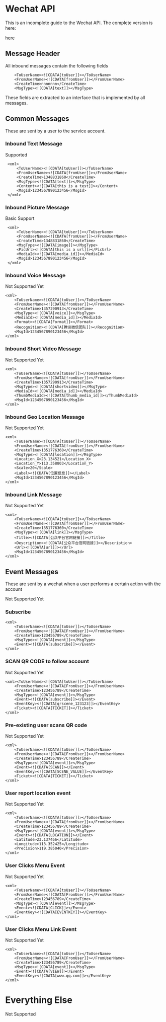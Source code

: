 # Wechat API

This is an incomplete guide to the Wechat API. 
The complete version is here:

[here](http://mp.weixin.qq.com/wiki/9/4f455120b50741db79b54fde8896b489.html#.E5.8D.A1.E5.88.B8.E6.8E.A5.E5.8F.A3.E6.A6.82.E8.BF.B0)


## Message Header
All inbound messages contain the following fields

		<ToUserName><![CDATA[toUser]]></ToUserName>
		<FromUserName><![CDATA[fromUser]]></FromUserName> 
		<CreateTime>nnnnnnn</CreateTime>
	    <MsgType><![CDATA[text]]></MsgType>

These fields are extracted to an interface that is implemented by all messages.

## Common Messages

These are sent by a user to the service account.

### Inbound Text Message

Supported

	 <xml>
		 <ToUserName><![CDATA[toUser]]></ToUserName>
		 <FromUserName><![CDATA[fromUser]]></FromUserName> 
		 <CreateTime>1348831860</CreateTime>
		 <MsgType><![CDATA[text]]></MsgType>
		 <Content><![CDATA[this is a test]]></Content>
		 <MsgId>1234567890123456</MsgId>
	 </xml>


### Inbound Picture Message

Basic Support

	 <xml>
		 <ToUserName><![CDATA[toUser]]></ToUserName>
		 <FromUserName><![CDATA[fromUser]]></FromUserName>
		 <CreateTime>1348831860</CreateTime>
		 <MsgType><![CDATA[image]]></MsgType>
		 <PicUrl><![CDATA[this is a url]]></PicUrl>
		 <MediaId><![CDATA[media_id]]></MediaId>
		 <MsgId>1234567890123456</MsgId>
	 </xml>


### Inbound Voice Message

Not Supported Yet

	<xml>
		<ToUserName><![CDATA[toUser]]></ToUserName>
		<FromUserName><![CDATA[fromUser]]></FromUserName>
		<CreateTime>1357290913</CreateTime>
		<MsgType><![CDATA[voice]]></MsgType>
		<MediaId><![CDATA[media_id]]></MediaId>
		<Format><![CDATA[Format]]></Format>
		<Recognition><![CDATA[腾讯微信团队]]></Recognition>
		<MsgId>1234567890123456</MsgId>
	</xml>
	

### Inbound Short Video Message
	
Not Supported Yet	
	
	<xml>
		<ToUserName><![CDATA[toUser]]></ToUserName>
		<FromUserName><![CDATA[fromUser]]></FromUserName>
		<CreateTime>1357290913</CreateTime>
		<MsgType><![CDATA[shortvideo]]></MsgType>
		<MediaId><![CDATA[media_id]]></MediaId>
		<ThumbMediaId><![CDATA[thumb_media_id]]></ThumbMediaId>
		<MsgId>1234567890123456</MsgId>
	</xml>
	
### Inbound Geo Location Message
	
Not Supported Yet
	
	<xml>
		<ToUserName><![CDATA[toUser]]></ToUserName>
		<FromUserName><![CDATA[fromUser]]></FromUserName>
		<CreateTime>1351776360</CreateTime>
		<MsgType><![CDATA[location]]></MsgType>
		<Location_X>23.134521</Location_X>
		<Location_Y>113.358803</Location_Y>
		<Scale>20</Scale>
		<Label><![CDATA[位置信息]]></Label>
		<MsgId>1234567890123456</MsgId>
	</xml> 

### Inbound Link Message

Not Supported Yet

	<xml>
		<ToUserName><![CDATA[toUser]]></ToUserName>
		<FromUserName><![CDATA[fromUser]]></FromUserName>
		<CreateTime>1351776360</CreateTime>
		<MsgType><![CDATA[link]]></MsgType>
		<Title><![CDATA[公众平台官网链接]]></Title>
		<Description><![CDATA[公众平台官网链接]]></Description>
		<Url><![CDATA[url]]></Url>
		<MsgId>1234567890123456</MsgId>
	</xml>
	
	
## Event Messages

These are sent by a wechat when a user performs a certain action with the account

Not Supported Yet

### Subscribe 
	<xml>
		<ToUserName><![CDATA[toUser]]></ToUserName>
		<FromUserName><![CDATA[FromUser]]></FromUserName>
		<CreateTime>123456789</CreateTime>
		<MsgType><![CDATA[event]]></MsgType>
		<Event><![CDATA[subscribe]]></Event>
	</xml>	
	
### SCAN QR CODE to follow account 

Not Supported Yet

	<xml><ToUserName><![CDATA[toUser]]></ToUserName>
		<FromUserName><![CDATA[FromUser]]></FromUserName>
		<CreateTime>123456789</CreateTime>
		<MsgType><![CDATA[event]]></MsgType>
		<Event><![CDATA[subscribe]]></Event>
		<EventKey><![CDATA[qrscene_123123]]></EventKey>
		<Ticket><![CDATA[TICKET]]></Ticket>
	</xml>
	
### Pre-existing user scans QR code

Not Supported Yet

	<xml>
		<ToUserName><![CDATA[toUser]]></ToUserName>
		<FromUserName><![CDATA[FromUser]]></FromUserName>
		<CreateTime>123456789</CreateTime>
		<MsgType><![CDATA[event]]></MsgType>
		<Event><![CDATA[SCAN]]></Event>
		<EventKey><![CDATA[SCENE_VALUE]]></EventKey>
		<Ticket><![CDATA[TICKET]]></Ticket>
	</xml>

	
### User report location event

Not Supported Yet

	<xml>
		<ToUserName><![CDATA[toUser]]></ToUserName>
		<FromUserName><![CDATA[fromUser]]></FromUserName>
		<CreateTime>123456789</CreateTime>
		<MsgType><![CDATA[event]]></MsgType>
		<Event><![CDATA[LOCATION]]></Event>
		<Latitude>23.137466</Latitude>
		<Longitude>113.352425</Longitude>
		<Precision>119.385040</Precision>
	</xml> 
	
### User Clicks Menu Event 

Not Supported Yet

	<xml>
		<ToUserName><![CDATA[toUser]]></ToUserName>
		<FromUserName><![CDATA[FromUser]]></FromUserName>
		<CreateTime>123456789</CreateTime>
		<MsgType><![CDATA[event]]></MsgType>
		<Event><![CDATA[CLICK]]></Event>
		<EventKey><![CDATA[EVENTKEY]]></EventKey>
	</xml>
	
### User Clicks Menu Link Event

Not Supported Yet

	<xml>
		<ToUserName><![CDATA[toUser]]></ToUserName>
		<FromUserName><![CDATA[FromUser]]></FromUserName>
		<CreateTime>123456789</CreateTime>
		<MsgType><![CDATA[event]]></MsgType>
		<Event><![CDATA[VIEW]]></Event>
		<EventKey><![CDATA[www.qq.com]]></EventKey>
	</xml>
	
	
	
# Everything Else

Not Supported